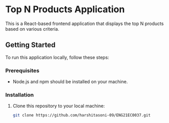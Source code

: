 # Top N Products Application

This is a React-based frontend application that displays the top N products based on various criteria.

## Getting Started

To run this application locally, follow these steps:

### Prerequisites

- Node.js and npm should be installed on your machine.

### Installation

1. Clone this repository to your local machine:

   ```bash
   git clone https://github.com/harshitasoni-09/ENG21EC0037.git
